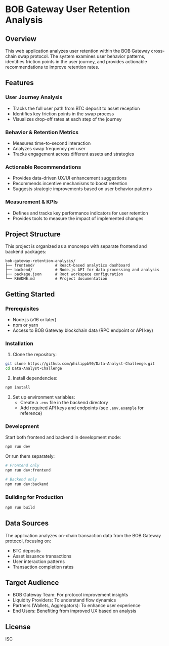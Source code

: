 # BOB Gateway User Retention Analysis

## Overview

This web application analyzes user retention within the BOB Gateway cross-chain swap protocol. The system examines user behavior patterns, identifies friction points in the user journey, and provides actionable recommendations to improve retention rates.

## Features

### User Journey Analysis

- Tracks the full user path from BTC deposit to asset reception
- Identifies key friction points in the swap process
- Visualizes drop-off rates at each step of the journey

### Behavior & Retention Metrics

- Measures time-to-second interaction
- Analyzes swap frequency per user
- Tracks engagement across different assets and strategies

### Actionable Recommendations

- Provides data-driven UX/UI enhancement suggestions
- Recommends incentive mechanisms to boost retention
- Suggests strategic improvements based on user behavior patterns

### Measurement & KPIs

- Defines and tracks key performance indicators for user retention
- Provides tools to measure the impact of implemented changes

## Project Structure

This project is organized as a monorepo with separate frontend and backend packages:

```
bob-gateway-retention-analysis/
├── frontend/         # React-based analytics dashboard
├── backend/          # Node.js API for data processing and analysis
├── package.json      # Root workspace configuration
└── README.md         # Project documentation
```

## Getting Started

### Prerequisites

- Node.js (v16 or later)
- npm or yarn
- Access to BOB Gateway blockchain data (RPC endpoint or API key)

### Installation

1. Clone the repository:

```bash
git clone https://github.com/philippb90/Data-Analyst-Challenge.git
cd Data-Analyst-Challenge
```

2. Install dependencies:

```bash
npm install
```

3. Set up environment variables:
   - Create a `.env` file in the backend directory
   - Add required API keys and endpoints (see `.env.example` for reference)

### Development

Start both frontend and backend in development mode:

```bash
npm run dev
```

Or run them separately:

```bash
# Frontend only
npm run dev:frontend

# Backend only
npm run dev:backend
```

### Building for Production

```bash
npm run build
```

## Data Sources

The application analyzes on-chain transaction data from the BOB Gateway protocol, focusing on:

- BTC deposits
- Asset issuance transactions
- User interaction patterns
- Transaction completion rates

## Target Audience

- BOB Gateway Team: For protocol improvement insights
- Liquidity Providers: To understand flow dynamics
- Partners (Wallets, Aggregators): To enhance user experience
- End Users: Benefiting from improved UX based on analysis

## License

ISC